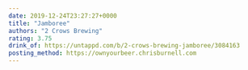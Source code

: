 ```yaml
---
date: 2019-12-24T23:27:27+0000
title: "Jamboree"
authors: "2 Crows Brewing"
rating: 3.75
drink_of: https://untappd.com/b/2-crows-brewing-jamboree/3084163
posting_method: https://ownyourbeer.chrisburnell.com
---
```

